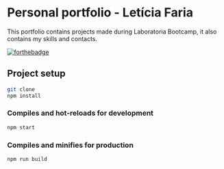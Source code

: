 # Personal portfolio - Letícia Faria

This portfolio contains projects made during Laboratoria Bootcamp, it also contains my skills and contacts.

[![forthebadge](https://forthebadge.com/images/badges/check-it-out.svg)](https://letfr.github.io/portfolio/)


## Project setup

```bash
git clone 
npm install
```

### Compiles and hot-reloads for development

```bash
npm start
```

### Compiles and minifies for production

```bash
npm run build
```

